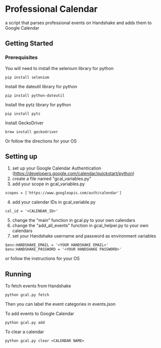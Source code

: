 # Professional Calendar

a script that parses professional events on Handshake and adds them to Google Calendar

## Getting Started
### Prerequisites

You will need to install the selenium library for python

```
pip install selenium
```
Install the dateutil library for python
```
pip install python-dateutil
```
Install the pytz library for python
```
pip install pytz
```
Install GeckoDriver
```
brew install geckodriver
```
Or follow the directions for your OS

## Setting up
1. set up your Google Calendar Authentication (https://developers.google.com/calendar/quickstart/python)
2. create a file named "gcal_variables.py"
3. add your scope in gcal_variables.py
```
scopes = ['https://www.googleapis.com/auth/calendar']
```
4. add your calendar IDs in gcal_variable.py
```
cal_id = '<CALENDAR_ID>'
```
5. change the "main" function in gcal.py to your own calendars
6. change the "add_all_events" function in gcal_helper.py to your own calendars
7. set your Handshake username and password as environment variables
```
$env:HANDSHAKE_EMAIL = '<YOUR HANDSHAKE EMAIL>'
$env:HANDSHAKE_PASSWORD = '<YOUR HANDSHAKE PASSWORD>'
```
or follow the instructions for your OS

## Running
To fetch events from Handshake
```
python gcal.py fetch
```
Then you can label the event categories in events.json

To add events to Google Calendar
```
python gcal.py add
```

To clear a calendar
```
python gcal.py clear <CALENDAR NAME>
```
